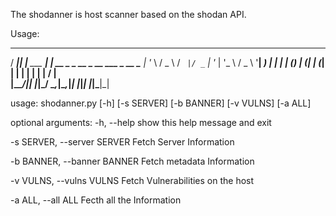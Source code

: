The shodanner is host scanner based on the shodan API.

Usage: 

 ____  _               _                             
/ ___|| |__   ___   __| | __ _ _ __  _ __   ___ _ __ 
\___ \| '_ \ / _ \ / _` |/ _` | '_ \| '_ \ / _ \ '__|
 ___) | | | | (_) | (_| | (_| | | | | | | |  __/ |   
|____/|_| |_|\___/ \__,_|\__,_|_| |_|_| |_|\___|_|   
                                                     

                        

usage: shodanner.py [-h] [-s SERVER] [-b BANNER] [-v VULNS] [-a ALL]

optional arguments:
  -h, --help            show this help message and exit

  -s SERVER, --server SERVER
                        Fetch Server Information

  -b BANNER, --banner BANNER
                        Fetch metadata Information

  -v VULNS, --vulns VULNS
                        Fetch Vulnerabilities on the host

  -a ALL, --all ALL     Fecth all the Information
